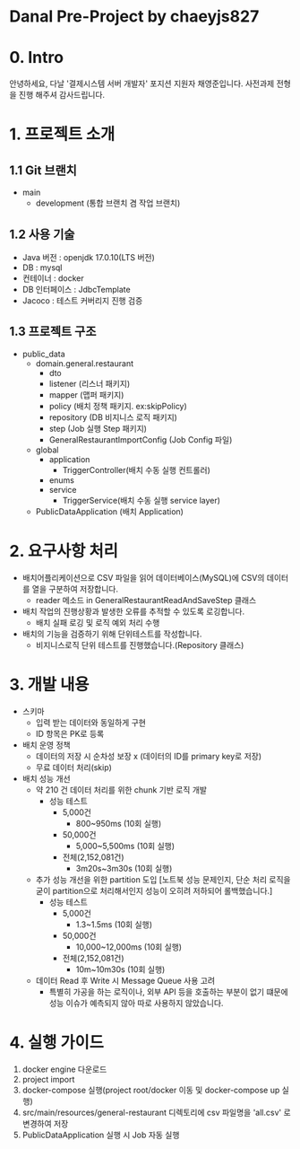# Danal Pre-Project by chaeyjs827

# 0. Intro
안녕하세요, 다날 '결제시스템 서버 개발자' 포지션 지원자 채영준입니다.
사전과제 전형을 진행 해주셔 감사드립니다.

# 1. 프로젝트 소개
## 1.1 Git 브랜치
* main
  * development (통합 브랜치 겸 작업 브랜치)

## 1.2 사용 기술
* Java 버전 : openjdk 17.0.10(LTS 버전)
* DB : mysql
* 컨테이너 : docker
* DB 인터페이스 : JdbcTemplate
* Jacoco : 테스트 커버리지 진행 검증

## 1.3 프로젝트 구조
* public_data
  * domain.general.restaurant
    * dto
    * listener (리스너 패키지)
    * mapper (맵퍼 패키지)
    * policy (배치 정책 패키지. ex:skipPolicy)
    * repository (DB 비지니스 로직 패키지)
    * step (Job 실행 Step 패키지)
    * GeneralRestaurantImportConfig (Job Config 파일)
  * global
    * application
      * TriggerController(배치 수동 실행 컨트롤러) 
    * enums
    * service
      * TriggerService(배치 수동 실행 service layer) 
  * PublicDataApplication (배치 Application)

# 2. 요구사항 처리
* 배치어플리케이션으로 CSV 파일을 읽어 데이터베이스(MySQL)에 CSV의 데이터를 열을 구분하여 저장합니다.
  * reader 메소드 in GeneralRestaurantReadAndSaveStep 클래스
* 배치 작업의 진행상황과 발생한 오류를 추적할 수 있도록 로깅합니다.
  * 배치 실패 로깅 및 로직 예외 처리 수행
* 배치의 기능을 검증하기 위해 단위테스트를 작성합니다.
  * 비지니스로직 단위 테스트를 진행했습니다.(Repository 클래스)
 
# 3. 개발 내용
* 스키마
  * 입력 받는 데이터와 동일하게 구현
  * ID 항목은 PK로 등록 
* 배치 운영 정책
  * 데이터의 저장 시 순차성 보장 x (데이터의 ID를 primary key로 저장)
  * 무료 데이터 처리(skip)
* 배치 성능 개선
  * 약 210 건 데이터 처리를 위한 chunk 기반 로직 개발
    * 성능 테스트
      * 5,000건
        * 800~950ms (10회 실행)
      * 50,000건
        * 5,000~5,500ms (10회 실행)
      * 전체(2,152,081건)
        * 3m20s~3m30s (10회 실행)
  * 추가 성능 개선을 위한 partition 도입 [노트북 성능 문제인지, 단순 처리 로직을 굳이 partition으로 처리해서인지 성능이 오히려 저하되어 롤백했습니다.]
    * 성능 테스트
      * 5,000건
        * 1.3~1.5ms (10회 실행)
      * 50,000건
        * 10,000~12,000ms (10회 실행)
      * 전체(2,152,081건)
        * 10m~10m30s (10회 실행)
  * 데이터 Read 후 Write 시 Message Queue 사용 고려
    *  특별히 가공을 하는 로직이나, 외부 API 등을 호출하는 부분이 없기 떄문에 성능 이슈가 예측되지 않아 따로 사용하지 않았습니다.
 
# 4. 실행 가이드
1. docker engine 다운로드
2. project import
3. docker-compose 실행(project root/docker 이동 및 docker-compose up 실행)
4. src/main/resources/general-restaurant 디렉토리에 csv 파일명을 'all.csv' 로 변경하여 저장
5. PublicDataApplication 실행 시 Job 자동 실행
